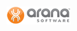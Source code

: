 # ![Arana Software](https://github.com/aranasoft/home/raw/8a330f7bcde3b707c3119e7d6802cc248d3c4bcf/branding/email/arana_logo.png)
